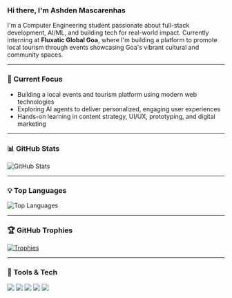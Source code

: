 ### Hi there, I'm Ashden Mascarenhas

I'm a Computer Engineering student passionate about full-stack development, AI/ML, and building tech for real-world impact. Currently interning at **Fluxatic Global Goa**, where I'm building a platform to promote local tourism through events showcasing Goa's vibrant cultural and community spaces.

---

### 🚀 Current Focus
- Building a local events and tourism platform using modern web technologies
- Exploring AI agents to deliver personalized, engaging user experiences
- Hands-on learning in content strategy, UI/UX, prototyping, and digital marketing

---
### 📊 GitHub Stats

![GitHub Stats](https://github-readme-stats.vercel.app/api?username=706ash&show_icons=true&theme=radical&count_private=true)

---

### 💡 Top Languages

![Top Languages](https://github-readme-stats.vercel.app/api/top-langs/?username=706ash&layout=compact&theme=radical&hide=html,css,shell)

---

### 🏆 GitHub Trophies

[![Trophies](https://github-profile-trophy.vercel.app/?username=706ash&theme=gruvbox&no-frame=true&row=1&column=7)](https://github.com/ryo-ma/github-profile-trophy)

---

### 🧰 Tools & Tech

<p align="left">
  <img src="https://img.shields.io/badge/React_Native-20232A?style=for-the-badge&logo=react&logoColor=61DAFB"/>
  <img src="https://img.shields.io/badge/Supabase-3ECF8E?style=for-the-badge&logo=supabase&logoColor=white"/>
  <img src="https://img.shields.io/badge/Node.js-339933?style=for-the-badge&logo=nodedotjs&logoColor=white"/>
  <img src="https://img.shields.io/badge/Convex-000000?style=for-the-badge&logo=data:image/svg+xml;base64,..."/>
  <img src="https://img.shields.io/badge/Python-3776AB?style=for-the-badge&logo=python&logoColor=white"/>
</p>
